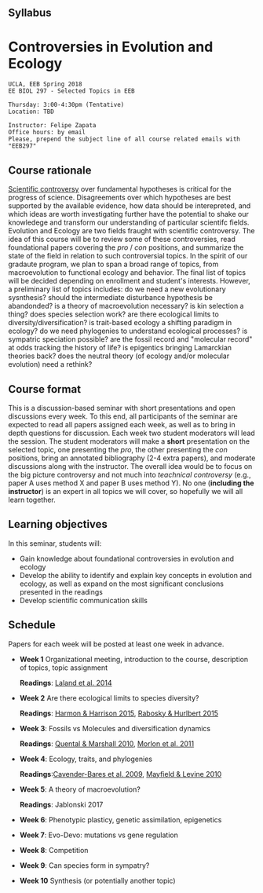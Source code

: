 ## Syllabus

# Controversies in Evolution and Ecology

    UCLA, EEB Spring 2018
    EE BIOL 297 - Selected Topics in EEB
    
    Thursday: 3:00-4:30pm (Tentative)
    Location: TBD
    
    Instructor: Felipe Zapata
    Office hours: by email
    Please, prepend the subject line of all course related emails with "EEB297"


## Course rationale

[Scientific controversy](https://undsci.berkeley.edu/article/_0_0/sciencetoolkit_06) over fundamental hypotheses is critical for the progress of science. Disagreements over which hypotheses are best supported by the available evidence, how data should be interepreted, and which ideas are worth investigating further have the potential to shake our knowledege and transform our understanding of particular scientifc fields. Evolution and Ecology are two fields fraught with scientific controversy. The idea of this course will be to review some of these controversies, read foundational papers covering the *pro* / *con* positions, and summarize the state of the field in relation to such controversial topics. In the spirit of our gradaute program, we plan to span a broad range of topics, from macroevolution to functional ecology and behavior. The final list of topics will be decided depending on enrollment and student's interests. However, a preliminary list of topics includes: do we need a new evolutionary sysnthesis? should the intermediate disturbance hypothesis be abandonded? is a theory of macroevolution necessary? is kin selection a thing? does species selection work? are there ecological limits to diversity/diversification? is trait-based ecology a shifting paradigm in ecology? do we need phylogenies to understand ecological processes? is sympatric speciation possible? are the fossil record and "molecular record" at odds tracking the history of life? is epigentics bringing Lamarckian theories back? does the neutral theory (of ecology and/or molecular evolution) need a rethink?

## Course format

This is a discussion-based seminar with short presentations and open discussions every week. To this end, all participants of the seminar are expected to read all papers assigned each week, as well as to bring in depth questions for discussion. Each week two student moderators will lead the session. The student moderators will make a **short** presentation on the selected topic, one presenting the *pro*, the other presenting the *con* positions, bring an annotated bibliography (2-4 extra papers), and moderate discussions along with the instructor. The overall idea would be to focus on the big picture controversy and not much into *teachnical controversy* (e.g., paper A uses method X and paper B uses method Y). No one (**including the instructor**) is an expert in all topics we will cover, so hopefully we will all learn together.


## Learning objectives

In this seminar, students will:

* Gain knowledge about foundational controversies in evolution and ecology
* Develop the ability to identify and explain key concepts in evolution and ecology, as well as expand on the most significant conclusions presented in the readings 
* Develop scientific communication skills


## Schedule

Papers for each week will be posted at least one week in advance.

* **Week 1** Organizational meeting, introduction to the course, description of topics, topic assignment
    
    **Readings**: [Laland et al. 2014](https://www.nature.com/news/does-evolutionary-theory-need-a-rethink-1.16080)

* **Week 2** Are there ecological limits to species diversity? 
    
    **Readings**: [Harmon & Harrison 2015](https://www.ncbi.nlm.nih.gov/pubmed/25905502), [Rabosky & Hurlbert 2015](https://www.ncbi.nlm.nih.gov/pubmed/25905501) 

* **Week 3**: Fossils vs Molecules and diversification dynamics

    **Readings**: [Quental & Marshall 2010](https://www.ncbi.nlm.nih.gov/pubmed/20646780), [Morlon et al. 2011](https://www.ncbi.nlm.nih.gov/pubmed/21930899)

* **Week 4**: Ecology, traits, and phylogenies

    **Readings**:[Cavender-Bares et al. 2009](https://www.ncbi.nlm.nih.gov/pubmed/19473217), [Mayfield & Levine 2010](https://www.ncbi.nlm.nih.gov/pubmed/20576030)

* **Week 5**: A theory of macroevolution? 

    **Readings**: Jablonski 2017

* **Week 6**: Phenotypic plasticy, genetic assimilation, epigenetics

* **Week 7**: Evo-Devo: mutations vs gene regulation

* **Week 8**: Competition

* **Week 9**: Can species form in sympatry?  

* **Week 10** Synthesis (or potentially another topic) 
